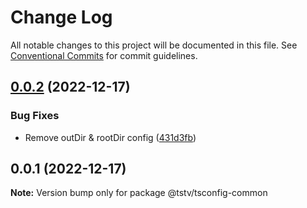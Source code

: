 # Change Log

All notable changes to this project will be documented in this file.
See [Conventional Commits](https://conventionalcommits.org) for commit guidelines.

## [0.0.2](https://github.com/typescripttv/tsconfigs/compare/@tstv/tsconfig-common@0.0.1...@tstv/tsconfig-common@0.0.2) (2022-12-17)

### Bug Fixes

- Remove outDir & rootDir config ([431d3fb](https://github.com/typescripttv/tsconfigs/commit/431d3fbdd6120d7edaa11f547f8d3f616e5f4f07))

## 0.0.1 (2022-12-17)

**Note:** Version bump only for package @tstv/tsconfig-common
